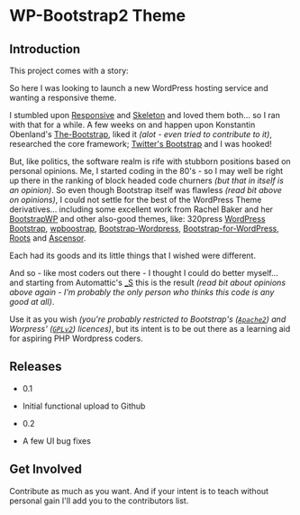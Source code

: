 WP-Bootstrap2 Theme
===================


Introduction
------------

This project comes with a story:

So here I was looking to launch a new WordPress hosting service and wanting a responsive theme.

I stumbled upon
[Responsive]( http://themeid.com/responsive-theme/) and
[Skeleton]( http://github.com/simplethemes/skeleton_wp)
and loved them both... so I ran with that for a while. A few weeks on and happen upon
Konstantin Obenland's [The-Bootstrap]( http://en.wp.obenland.it/the-bootstrap/),
liked it _\(alot - even tried to contribute to it\)_, researched the core framework;
[Twitter's Bootstrap]( http://github.com/twitter/bootstrap/) and I was hooked!

But, like politics, the software realm is rife with stubborn positions based on personal opinions.
Me, I started coding in the 80's - so I may well be right up there in the ranking of block headed code churners
_\(but that in itself is an opinion\)_. So even though Bootstrap itself was flawless _\(read bit above on opinions\)_,
I could not settle for the best of the WordPress Theme derivatives... including some excellent work from Rachel Baker and
her [BootstrapWP](http://rachelbaker.me/bootstrapwp-theme-twitter-bootstrap-for-wordpress/) and other also-good themes, like:
320press [WordPress Bootstrap]( http://320press.com/wpbs/),
[wpboostrap]( http://wpbootstrap.iubenda.com/),
[Bootstrap-Wordpress]( http://github.com/envex/Bootstrap-WordPress),
[Bootstrap-for-WordPress]( http://github.com/enile8/Bootstrap-for-WordPress),
[Roots](http://www.rootstheme.com/) and
[Ascensor](http://bragthemes.com/theme/ascensorpress/).

Each had its goods and its little things that I wished were different.

And so - like most coders out there - I thought I could do better myself... and starting from
Automattic's [_S](http://github.com/Automattic/_s)
this is the result _\(read bit about opinions above again - I'm probably the only person who thinks this code is any good at all\)_.

Use it as you wish _\(you're probably restricted to Bootstrap's \([`Apache2`](http://www.apache.org/licenses/LICENSE-2.0)\)
and Worpress' \([`GPLv2`](http://www.gnu.org/licenses/gpl-2.0.html)\) licences\)_,
but its intent is to be out there as a learning aid for aspiring
PHP Wordpress coders.

Releases
--------

*  0.1

  *  Initial functional upload to Github
  
*  0.2

  *  A few UI bug fixes

Get Involved
------------

Contribute as much as you want.  And if your intent is to teach without personal gain I'll add you to the contributors list.
